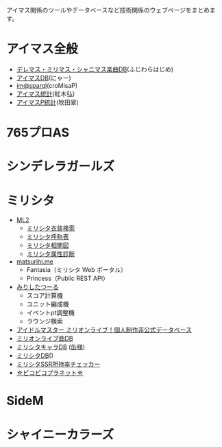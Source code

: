 アイマス関係のツールやデータベースなど技術関係のウェブページをまとめます。

# アイマス全般
* [デレマス・ミリマス・シャニマス楽曲DB](https://fujiwarahaji.me/)(ふじわらはじめ)
* [アイマスDB](http://imas-db.jp/)(にゃー)
* [im@sparql](https://sparql.crssnky.xyz/imas/)(croMisaP)
* [アイマス統計](https://idolmaster-statistics.hatenablog.com/)(紅木弘)
* [アイマスP統計](https://booth.pm/ja/items/2049003)(牧田翠)

# 765プロAS

# シンデレラガールズ

# ミリシタ
* [ML2](https://submeganep.github.io/)
   * [ミリシタ衣装検索](https://submeganep.github.io/costume/)
   * [ミリシタ呼称表](https://submeganep.github.io/koshou/)
   * [ミリシタ相関図](https://submeganep.github.io/relations/)
   * [ミリシタ属性診断](https://submeganep.github.io/attribute/)
* [matsurihi.me](https://www.matsurihi.me/)
  * Fantasia（ミリシタ Web ポータル）
  * Princess（Public REST API）
* [みりしたつーる](https://megmeg.work/mltd/)
  * スコア計算機
  * ユニット編成機
  * イベントpt調整機
  * ラウンジ検索
* [アイドルマスター ミリオンライブ！個人制作非公式データベース](https://docs.google.com/spreadsheets/d/1a4O6sCaZMzTliRcSXCCULf_r3C8unuWWRD7xEwk2H8U/edit#gid=1383989789)
* [ミリオンライブ曲DB](https://imasdb.sakaki333.com/)
* [ミリシタキャラDB](http://mirishitadb.php.xdomain.jp/db/) ([缶様](https://twitter.com/mirishitamvp))
* [ミリシタDB](https://imas.gamedbs.jp/mlth/)([]())
* [ミリシタSSR所持率チェッカー](https://mistik.xtr.jp/ml_ssr/)
* [☆ピコピコプラネット☆](https://mltd.pikopikopla.net/)

# SideM

# シャイニーカラーズ
